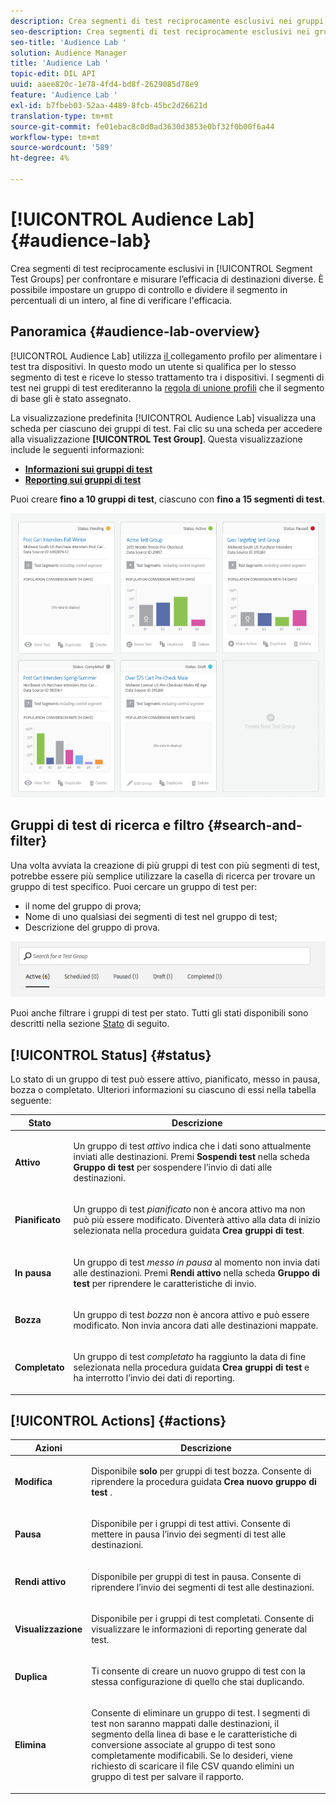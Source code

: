 ```yaml
---
description: Crea segmenti di test reciprocamente esclusivi nei gruppi di test dei segmenti per confrontare e misurare l’efficacia di destinazioni diverse. È possibile impostare un gruppo di controllo e dividere il segmento in percentuali di un intero, al fine di verificare l'efficacia.
seo-description: Crea segmenti di test reciprocamente esclusivi nei gruppi di test dei segmenti per confrontare e misurare l’efficacia di destinazioni diverse. È possibile impostare un gruppo di controllo e dividere il segmento in percentuali di un intero, al fine di verificare l'efficacia.
seo-title: 'Audience Lab '
solution: Audience Manager
title: 'Audience Lab '
topic-edit: DIL API
uuid: aaee820c-1e78-4fd4-bd8f-2629085d78e9
feature: 'Audience Lab '
exl-id: b7fbeb03-52aa-4489-8fcb-45bc2d26621d
translation-type: tm+mt
source-git-commit: fe01ebac8c0d0ad3630d3853e0bf32f0b00f6a44
workflow-type: tm+mt
source-wordcount: '589'
ht-degree: 4%

---
```


# [!UICONTROL Audience Lab] {#audience-lab}

Crea segmenti di test reciprocamente esclusivi in [!UICONTROL Segment Test Groups] per confrontare e misurare l’efficacia di destinazioni diverse. È possibile impostare un gruppo di controllo e dividere il segmento in percentuali di un intero, al fine di verificare l&#39;efficacia.

## Panoramica {#audience-lab-overview}

[!UICONTROL Audience Lab] utilizza  [il ](../../features/profile-merge-rules/merge-rules-overview.md) collegamento profilo per alimentare i test tra dispositivi. In questo modo un utente si qualifica per lo stesso segmento di test e riceve lo stesso trattamento tra i dispositivi. I segmenti di test nei gruppi di test erediteranno la [regola di unione profili](../../features/profile-merge-rules/merge-rules-dashboard.md) che il segmento di base gli è stato assegnato.

La visualizzazione predefinita [!UICONTROL Audience Lab] visualizza una scheda per ciascuno dei gruppi di test. Fai clic su una scheda per accedere alla visualizzazione **[!UICONTROL Test Group]**. Questa visualizzazione include le seguenti informazioni:

* **[Informazioni sui gruppi di test](../../features/audience-lab/audience-lab-information-view.md)**
* **[Reporting sui gruppi di test](../../features/audience-lab/audience-lab-reporting-view.md)**

Puoi creare **fino a 10 gruppi di test**, ciascuno con **fino a 15 segmenti di test**.

![](assets/test-groups-view.PNG)

## Gruppi di test di ricerca e filtro {#search-and-filter}

Una volta avviata la creazione di più gruppi di test con più segmenti di test, potrebbe essere più semplice utilizzare la casella di ricerca per trovare un gruppo di test specifico. Puoi cercare un gruppo di test per:

* il nome del gruppo di prova;
* Nome di uno qualsiasi dei segmenti di test nel gruppo di test;
* Descrizione del gruppo di prova.

![](assets/search_and_filter_audience_lab.png)

Puoi anche filtrare i gruppi di test per stato. Tutti gli stati disponibili sono descritti nella sezione [Stato](../../features/audience-lab/audience-lab.md#status) di seguito.

## [!UICONTROL Status] {#status}

Lo stato di un gruppo di test può essere attivo, pianificato, messo in pausa, bozza o completato. Ulteriori informazioni su ciascuno di essi nella tabella seguente:

<table id="table_7A0388BA02E045AC971C06A22DAC2C63"> 
 <thead> 
  <tr> 
   <th colname="col1" class="entry"> Stato </th> 
   <th colname="col2" class="entry"> Descrizione </th> 
  </tr> 
 </thead>
 <tbody> 
  <tr> 
   <td colname="col1"> <p> <b><span class="uicontrol"> Attivo </span></b> </p> </td> 
   <td colname="col2"> <p>Un gruppo di test <i>attivo</i> indica che i dati sono attualmente inviati alle destinazioni. Premi <b><span class="uicontrol"> Sospendi test </span></b> nella scheda <b><span class="uicontrol"> Gruppo di test </span></b> per sospendere l’invio di dati alle destinazioni. </p> </td> 
  </tr> 
  <tr> 
   <td colname="col1"> <p> <b><span class="uicontrol"> Pianificato </span></b> </p> </td> 
   <td colname="col2"> <p>Un gruppo di test <i>pianificato</i> non è ancora attivo ma non può più essere modificato. Diventerà attivo alla data di inizio selezionata nella procedura guidata <b>Crea gruppi di test</b>. </p> </td> 
  </tr> 
  <tr> 
   <td colname="col1"> <p> <b><span class="uicontrol"> In pausa  </span></b> </p> </td> 
   <td colname="col2"> <p>Un gruppo di test <i>messo in pausa</i> al momento non invia dati alle destinazioni. Premi <b><span class="uicontrol"> Rendi attivo </span></b> nella scheda <b><span class="uicontrol"> Gruppo di test </span></b> per riprendere le caratteristiche di invio. </p> </td> 
  </tr> 
  <tr> 
   <td colname="col1"> <p> <b><span class="uicontrol"> Bozza </span></b> </p> </td> 
   <td colname="col2"> <p>Un gruppo di test <i>bozza</i> non è ancora attivo e può essere modificato. Non invia ancora dati alle destinazioni mappate. </p> </td> 
  </tr> 
  <tr> 
   <td colname="col1"> <p> <b><span class="uicontrol"> Completato </span></b> </p> </td> 
   <td colname="col2"> <p>Un gruppo di test <i>completato</i> ha raggiunto la data di fine selezionata nella procedura guidata <b><span class="uicontrol"> Crea gruppi di test </span></b> e ha interrotto l’invio dei dati di reporting. </p> </td>
  </tr>
 </tbody>
</table>

## [!UICONTROL Actions] {#actions}

<table id="table_481A411E2D2F4FE891595D00E775CF60"> 
 <thead> 
  <tr> 
   <th colname="col1" class="entry"> Azioni </th> 
   <th colname="col2" class="entry"> Descrizione </th>
  </tr>
 </thead>
 <tbody> 
  <tr> 
   <td colname="col1"> <p> <b><span class="uicontrol"> Modifica </span></b> </p> </td>
   <td colname="col2"> <p>Disponibile <b>solo</b> per gruppi di test bozza. Consente di riprendere la procedura guidata <b><span class="uicontrol"> Crea nuovo gruppo di test </span></b>. </p> </td>
  </tr>
  <tr> 
   <td colname="col1"> <p> <b><span class="uicontrol"> Pausa  </span></b> </p> </td>
   <td colname="col2"> <p>Disponibile per i gruppi di test attivi. Consente di mettere in pausa l’invio dei segmenti di test alle destinazioni. </p> </td>
  </tr>
  <tr> 
   <td colname="col1"> <p> <b><span class="uicontrol"> Rendi attivo  </span></b> </p> </td>
   <td colname="col2"> <p>Disponibile per gruppi di test in pausa. Consente di riprendere l’invio dei segmenti di test alle destinazioni. </p> </td>
  </tr>
  <tr> 
   <td colname="col1"> <p> <b><span class="uicontrol"> Visualizzazione </span></b> </p> </td>
   <td colname="col2"> <p>Disponibile per i gruppi di test completati. Consente di visualizzare le informazioni di reporting generate dal test. </p> </td>
  </tr>
  <tr> 
   <td colname="col1"> <p> <b><span class="uicontrol"> Duplica  </span></b> </p> </td>
   <td colname="col2"> <p>Ti consente di creare un nuovo gruppo di test con la stessa configurazione di quello che stai duplicando. </p> </td>
  </tr>
  <tr> 
   <td colname="col1"> <p> <b><span class="uicontrol"> Elimina </span></b> </p> </td>
   <td colname="col2"> <p>Consente di eliminare un gruppo di test. I segmenti di test non saranno mappati dalle destinazioni, il segmento della linea di base e le caratteristiche di conversione associate al gruppo di test sono completamente modificabili. Se lo desideri, viene richiesto di scaricare il file CSV quando elimini un gruppo di test per salvare il rapporto. </p> </td>
  </tr>
 </tbody>
</table>
